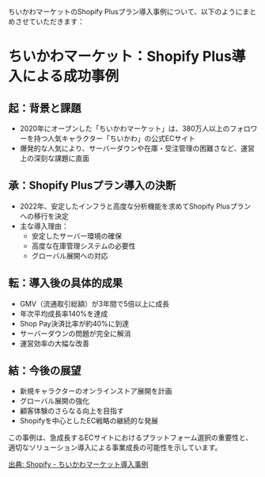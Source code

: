 ちいかわマーケットのShopify Plusプラン導入事例について、以下のようにまとめさせていただきます：

# ちいかわマーケット：Shopify Plus導入による成功事例

## 起：背景と課題
- 2020年にオープンした「ちいかわマーケット」は、380万人以上のフォロワーを持つ人気キャラクター「ちいかわ」の公式ECサイト
- 爆発的な人気により、サーバーダウンや在庫・受注管理の困難さなど、運営上の深刻な課題に直面

## 承：Shopify Plusプラン導入の決断
- 2022年、安定したインフラと高度な分析機能を求めてShopify Plusプランへの移行を決定
- 主な導入理由：
  - 安定したサーバー環境の確保
  - 高度な在庫管理システムの必要性
  - グローバル展開への対応

## 転：導入後の具体的成果
- GMV（流通取引総額）が3年間で5倍以上に成長
- 年次平均成長率140%を達成
- Shop Pay決済比率が約40%に到達
- サーバーダウンの問題が完全に解消
- 運営効率の大幅な改善

## 結：今後の展望
- 新規キャラクターのオンラインストア展開を計画
- グローバル展開の強化
- 顧客体験のさらなる向上を目指す
- Shopifyを中心としたEC戦略の継続的な発展

この事例は、急成長するECサイトにおけるプラットフォーム選択の重要性と、適切なソリューション導入による事業成長の可能性を示しています。

[出典: Shopify - ちいかわマーケット導入事例](https://www.shopify.com/jp/case-studies/chiikawa)